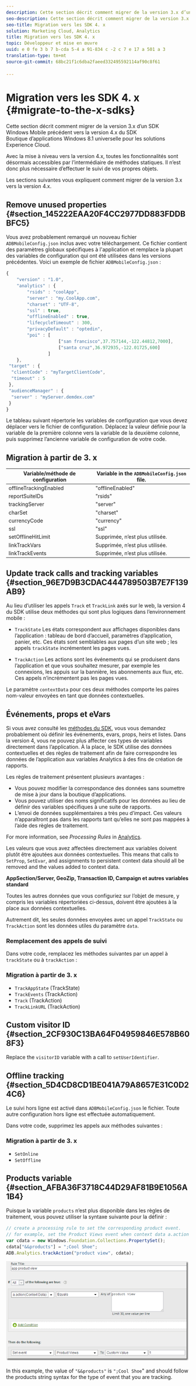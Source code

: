 ```yaml
---
description: Cette section décrit comment migrer de la version 3.x d’un SDK Windows Mobile précédent vers la version 4.x du SDK Boutique d’applications Windows 8.1 universelle pour les solutions Experience Cloud.
seo-description: Cette section décrit comment migrer de la version 3.x d’un SDK Windows Mobile précédent vers la version 4.x du SDK Boutique d’applications Windows 8.1 universelle pour les solutions Experience Cloud.
seo-title: Migration vers les SDK 4. x
solution: Marketing Cloud, Analytics
title: Migration vers les SDK 4. x
topic: Développeur et mise en œuvre
uuid: e 0 fe 3 b 7 b-cda 5-4 a 91-834 c -2 c 7 e 17 a 501 a 3
translation-type: tm+mt
source-git-commit: 68bc21f1c6dba2faeed332495592114af90c8f61

---
```



# Migration vers les SDK 4. x {#migrate-to-the-x-sdks}

Cette section décrit comment migrer de la version 3.x d’un SDK Windows Mobile précédent vers la version 4.x du SDK Boutique d’applications Windows 8.1 universelle pour les solutions Experience Cloud.

Avec la mise à niveau vers la version 4.x, toutes les fonctionnalités sont désormais accessibles par l’intermédiaire de méthodes statiques. Il n’est donc plus nécessaire d’effectuer le suivi de vos propres objets.

Les sections suivantes vous expliquent comment migrer de la version 3.x vers la version 4.x.

## Remove unused properties {#section_145222EAA20F4CC2977DD883FDDBBFC5}

Vous avez probablement remarqué un nouveau fichier `ADBMobileConfig.json` inclus avec votre téléchargement. Ce fichier contient des paramètres globaux spécifiques à l'application et remplace la plupart des variables de configuration qui ont été utilisées dans les versions précédentes. Voici un exemple de fichier `ADBMobileConfig.json` :

```js
{ 
    "version" : "1.0", 
    "analytics" : { 
        "rsids" : "coolApp", 
        "server" : "my.CoolApp.com", 
        "charset" : "UTF-8", 
        "ssl" : true, 
        "offlineEnabled" : true, 
        "lifecycleTimeout" : 300, 
        "privacyDefault" : "optedin", 
        "poi" : [ 
                    ["san francisco",37.757144,-122.44812,7000], 
                    ["santa cruz",36.972935,-122.01725,600] 
                ] 
    }, 
 "target" : { 
  "clientCode" : "myTargetClientCode", 
  "timeout" : 5 
 }, 
 "audienceManager" : { 
  "server" : "myServer.demdex.com" 
 } 
}
```

Le tableau suivant répertorie les variables de configuration que vous devez déplacer vers le fichier de configuration. Déplacez la valeur définie pour la variable de la première colonne vers la variable de la deuxième colonne, puis supprimez l’ancienne variable de configuration de votre code.

## Migration à partir de 3. x

| Variable/méthode de configuration | Variable in the `ADBMobileConfig.json` file. |
|--- |--- |
| offlineTrackingEnabled | "offlineEnabled" |
| reportSuiteIDs | "rsids" |
| trackingServer | "server" |
| charSet | "charset" |
| currencyCode | "currency" |
| ssl | "ssl" |
| setOfflineHitLimit | Supprimée, n’est plus utilisée. |
| linkTrackVars | Supprimée, n’est plus utilisée. |
| linkTrackEvents | Supprimée, n’est plus utilisée. |

## Update track calls and tracking variables {#section_96E7D9B3CDAC444789503B7E7F139AB9}

Au lieu d’utiliser les appels `Track` et `TrackLink` axés sur le web, la version 4 du SDK utilise deux méthodes qui sont plus logiques dans l’environnement mobile :

* `TrackState` Les états correspondent aux affichages disponibles dans l’application : tableau de bord d’accueil, paramètres d’application, panier, etc. Ces états sont semblables aux pages d’un site web ; les appels `trackState` incrémentent les pages vues.

* `TrackAction` Les actions sont les événements qui se produisent dans l’application et que vous souhaitez mesurer, par exemple les connexions, les appuis sur la bannière, les abonnements aux flux, etc. Ces appels n’incrémentent pas les pages vues.

Le paramètre `contextData` pour ces deux méthodes comporte les paires nom-valeur envoyées en tant que données contextuelles.

## Événements, props et eVars

Si vous avez consulté les [méthodes du SDK](/help/windows-appstore/c-configuration/methods.md), vous vous demandez probablement où définir les événements, evars, props, heirs et listes. Dans la version 4, vous ne pouvez plus affecter ces types de variables directement dans l’application. À la place, le SDK utilise des données contextuelles et des règles de traitement afin de faire correspondre les données de l’application aux variables Analytics à des fins de création de rapports.

Les règles de traitement présentent plusieurs avantages :

* Vous pouvez modifier la correspondance des données sans soumettre de mise à jour dans la boutique d’applications.
* Vous pouvez utiliser des noms significatifs pour les données au lieu de définir des variables spécifiques à une suite de rapports.
* L’envoi de données supplémentaires a très peu d’impact. Ces valeurs n’apparaîtront pas dans les rapports tant qu’elles ne sont pas mappées à l’aide des règles de traitement.

For more information, see *Processing Rules* in [Analytics](/help/windows-appstore/analytics/analytics.md).

Les valeurs que vous avez affectées directement aux variables doivent plutôt être ajoutées aux données contextuelles. This means that calls to `SetProp`, `SetEvar`, and assignments to persistent context data should all be removed and the values added to context data.

**AppSection/Server, GeoZip, Transaction ID, Campaign et autres variables standard**

Toutes les autres données que vous configuriez sur l’objet de mesure, y compris les variables répertoriées ci-dessus, doivent être ajoutées à la place aux données contextuelles.

Autrement dit, les seules données envoyées avec un appel `TrackState` ou `TrackAction` sont les données utiles du paramètre `data`.

### Remplacement des appels de suivi

Dans votre code, remplacez les méthodes suivantes par un appel à `trackState` ou à `trackAction` :

### Migration à partir de 3. x

* `TrackAppState` (TrackState)
* `TrackEvents` (TrackAction)
* `Track` (TrackAction)
* `TrackLinkURL` (TrackAction)

## Custom visitor ID {#section_2CF930C13BA64F04959846E578B608F3}

Replace the `visitorID` variable with a call to `setUserIdentifier`.

## Offline tracking {#section_5D4CD8CD1BE041A79A8657E31C0D24C6}

Le suivi hors ligne est activé dans `ADBMobileConfig.json` le fichier. Toute autre configuration hors ligne est effectuée automatiquement.

Dans votre code, supprimez les appels aux méthodes suivantes :

### Migration à partir de 3. x

* `SetOnline`
* `SetOffline`

## Products variable {#section_AFBA36F3718C44D29AF81B9E1056A1B4}

Puisque la variable `products` n’est plus disponible dans les règles de traitement, vous pouvez utiliser la syntaxe suivante pour la définir :

```js
// create a processing rule to set the corresponding product event. 
// for example, set the Product Views event when context data a.action = "product view" 
var cdata = new Windows.Foundation.Collections.PropertySet(); 
cdata["&&products"] = ";Cool Shoe"; 
ADB.Analytics.trackAction("product view", cdata);
```

![](assets/prod-view.png)

In this example, the value of `"&&products"` is `";Cool Shoe`" and should follow the products string syntax for the type of event that you are tracking.